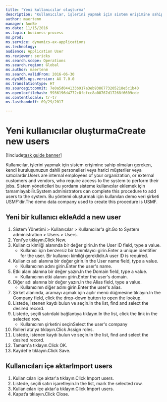```yaml
--- 
title: "Yeni kullanıcılar oluşturma"
description: "Kullanıcılar, işlerini yapmak için sistem erişimine sahip olmaları gereken, kendi kuruluşunuzun dahili personelleri veya harici müşteriler veya satıcılardır."
author: maertenm
manager: AnnBe
ms.date: 11/15/2016
ms.topic: business-process
ms.prod: 
ms.service: dynamics-ax-applications
ms.technology: 
audience: Application User
ms.reviewer: sericks
ms.search.scope: Operations
ms.search.region: Global
ms.author: maertenm
ms.search.validFrom: 2016-06-30
ms.dyn365.ops.version: AX 7.0.0
ms.translationtype: HT
ms.sourcegitcommit: 7e0a5d044133b917a3eb9386773205218e5c1b40
ms.openlocfilehash: 5936196d4772c8fcfcc8a00767d17268f6609cde
ms.contentlocale: tr-tr
ms.lasthandoff: 09/29/2017

---
```

# <a name="create-new-users"></a><span data-ttu-id="2ee89-103">Yeni kullanıcılar oluşturma</span><span class="sxs-lookup"><span data-stu-id="2ee89-103">Create new users</span></span>

[!include[task guide banner](../../includes/task-guide-banner.md)]

<span data-ttu-id="2ee89-104">Kullanıcılar, işlerini yapmak için sistem erişimine sahip olmaları gereken, kendi kuruluşunuzun dahili personelleri veya harici müşteriler veya satıcılardır.</span><span class="sxs-lookup"><span data-stu-id="2ee89-104">Users are internal employees of your organization, or external customers and vendors, who require access to the system to perform their jobs.</span></span> <span data-ttu-id="2ee89-105">Sistem yöneticileri bu yordamı sisteme kullanıcılar eklemek için tamamlayabilir.</span><span class="sxs-lookup"><span data-stu-id="2ee89-105">System administrators can complete this procedure to add users to the system.</span></span> <span data-ttu-id="2ee89-106">Bu yöntemi oluşturmak için kullanılan demo veri şirketi USMF'dir.</span><span class="sxs-lookup"><span data-stu-id="2ee89-106">The demo data company used to create this procedure is USMF.</span></span> 


## <a name="add-a-new-user"></a><span data-ttu-id="2ee89-107">Yeni bir kullanıcı ekle</span><span class="sxs-lookup"><span data-stu-id="2ee89-107">Add a new user</span></span>
1. <span data-ttu-id="2ee89-108">Sistem Yönetimi > Kullanıcılar > Kullanıcılar'a git.</span><span class="sxs-lookup"><span data-stu-id="2ee89-108">Go to System administration > Users > Users.</span></span>
2. <span data-ttu-id="2ee89-109">Yeni'ye tıklayın.</span><span class="sxs-lookup"><span data-stu-id="2ee89-109">Click New.</span></span>
3. <span data-ttu-id="2ee89-110">Kullanıcı kimliği alanında bir değer girin.</span><span class="sxs-lookup"><span data-stu-id="2ee89-110">In the User ID field, type a value.</span></span>
    * <span data-ttu-id="2ee89-111">Kullanıcı için benzersiz bir tanımlayıcı girin.</span><span class="sxs-lookup"><span data-stu-id="2ee89-111">Enter a unique identifier for the user.</span></span> <span data-ttu-id="2ee89-112">Bir kullanıcı kimliği gereklidir.</span><span class="sxs-lookup"><span data-stu-id="2ee89-112">A user ID is required.</span></span>  
4. <span data-ttu-id="2ee89-113">Kullanıcı adı alanına bir değer girin.</span><span class="sxs-lookup"><span data-stu-id="2ee89-113">In the User name field, type a value.</span></span>
    * <span data-ttu-id="2ee89-114">Kullanıcının adını girin.</span><span class="sxs-lookup"><span data-stu-id="2ee89-114">Enter the user's name.</span></span>  
5. <span data-ttu-id="2ee89-115">Etki alanı alanına bir değer yazın.</span><span class="sxs-lookup"><span data-stu-id="2ee89-115">In the Domain field, type a value.</span></span>
    * <span data-ttu-id="2ee89-116">Kullanıcının etki alanını girin.</span><span class="sxs-lookup"><span data-stu-id="2ee89-116">Enter the user's domain.</span></span>  
6. <span data-ttu-id="2ee89-117">Diğer adı alanına bir değer yazın.</span><span class="sxs-lookup"><span data-stu-id="2ee89-117">In the Alias field, type a value.</span></span>
    * <span data-ttu-id="2ee89-118">Kullanıcının diğer adını girin.</span><span class="sxs-lookup"><span data-stu-id="2ee89-118">Enter the user's alias.</span></span>  
7. <span data-ttu-id="2ee89-119">Şirket alanında, aramayı açmak için açılır menü düğmesine tıklayın.</span><span class="sxs-lookup"><span data-stu-id="2ee89-119">In the Company field, click the drop-down button to open the lookup.</span></span>
8. <span data-ttu-id="2ee89-120">Listede, istenen kaydı bulun ve seçin.</span><span class="sxs-lookup"><span data-stu-id="2ee89-120">In the list, find and select the desired record.</span></span>
9. <span data-ttu-id="2ee89-121">Listede, seçili satırdaki bağlantıya tıklayın.</span><span class="sxs-lookup"><span data-stu-id="2ee89-121">In the list, click the link in the selected row.</span></span>
    * <span data-ttu-id="2ee89-122">Kullanıcının şirketini seçin</span><span class="sxs-lookup"><span data-stu-id="2ee89-122">Select the user's company</span></span>  
10. <span data-ttu-id="2ee89-123">Rolleri ata'ya tıklayın.</span><span class="sxs-lookup"><span data-stu-id="2ee89-123">Click Assign roles.</span></span>
11. <span data-ttu-id="2ee89-124">Listede, istenen kaydı bulun ve seçin.</span><span class="sxs-lookup"><span data-stu-id="2ee89-124">In the list, find and select the desired record.</span></span>
12. <span data-ttu-id="2ee89-125">Tamam'a tıklayın.</span><span class="sxs-lookup"><span data-stu-id="2ee89-125">Click OK.</span></span>
13. <span data-ttu-id="2ee89-126">Kaydet'e tıklayın.</span><span class="sxs-lookup"><span data-stu-id="2ee89-126">Click Save.</span></span>

## <a name="import-users"></a><span data-ttu-id="2ee89-127">Kullanıcıları içe aktar</span><span class="sxs-lookup"><span data-stu-id="2ee89-127">Import users</span></span>
1. <span data-ttu-id="2ee89-128">Kullanıcıları içe aktar'a tıklayın.</span><span class="sxs-lookup"><span data-stu-id="2ee89-128">Click Import users.</span></span>
2. <span data-ttu-id="2ee89-129">Listede, seçili satırı işaretleyin.</span><span class="sxs-lookup"><span data-stu-id="2ee89-129">In the list, mark the selected row.</span></span>
3. <span data-ttu-id="2ee89-130">Kullanıcıları içe aktar'a tıklayın.</span><span class="sxs-lookup"><span data-stu-id="2ee89-130">Click Import users.</span></span>
4. <span data-ttu-id="2ee89-131">Kapat’a tıklayın.</span><span class="sxs-lookup"><span data-stu-id="2ee89-131">Click Close.</span></span>


